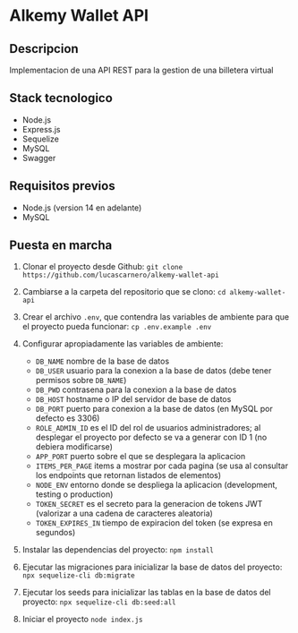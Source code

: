 # Alkemy Wallet API

## Descripcion

Implementacion de una API REST para la gestion de una billetera virtual

## Stack tecnologico

- Node.js
- Express.js
- Sequelize
- MySQL
- Swagger

## Requisitos previos

- Node.js (version 14 en adelante)
- MySQL

## Puesta en marcha

1. Clonar el proyecto desde Github: `git clone https://github.com/lucascarnero/alkemy-wallet-api`
2. Cambiarse a la carpeta del repositorio que se clono: `cd alkemy-wallet-api`
3. Crear el archivo `.env`, que contendra las variables de ambiente para que el proyecto pueda funcionar: `cp .env.example .env`
4. Configurar apropiadamente las variables de ambiente:

   - `DB_NAME` nombre de la base de datos
   - `DB_USER` usuario para la conexion a la base de datos (debe tener permisos sobre `DB_NAME`)
   - `DB_PWD` contrasena para la conexion a la base de datos
   - `DB_HOST` hostname o IP del servidor de base de datos
   - `DB_PORT` puerto para conexion a la base de datos (en MySQL por defecto es 3306)
   - `ROLE_ADMIN_ID` es el ID del rol de usuarios administradores; al desplegar el proyecto por defecto se va a generar con ID 1 (no debiera modificarse)
   - `APP_PORT` puerto sobre el que se desplegara la aplicacion
   - `ITEMS_PER_PAGE` items a mostrar por cada pagina (se usa al consultar los endpoints que retornan listados de elementos)
   - `NODE_ENV` entorno donde se despliega la aplicacion (development, testing o production)
   - `TOKEN_SECRET` es el secreto para la generacion de tokens JWT (valorizar a una cadena de caracteres aleatoria)
   - `TOKEN_EXPIRES_IN` tiempo de expiracion del token (se expresa en segundos)

5. Instalar las dependencias del proyecto: `npm install`
6. Ejecutar las migraciones para inicializar la base de datos del proyecto: `npx sequelize-cli db:migrate`
7. Ejecutar los seeds para inicializar las tablas en la base de datos del proyecto: `npx sequelize-cli db:seed:all`
8. Iniciar el proyecto `node index.js`

